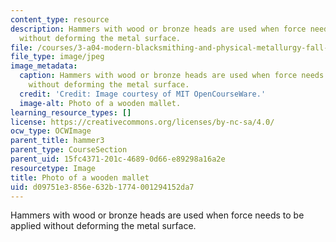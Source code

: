 ```yaml
---
content_type: resource
description: Hammers with wood or bronze heads are used when force needs to be applied
  without deforming the metal surface.
file: /courses/3-a04-modern-blacksmithing-and-physical-metallurgy-fall-2008/d09751e3856e632b1774001294152da7_023.jpg
file_type: image/jpeg
image_metadata:
  caption: Hammers with wood or bronze heads are used when force needs to be applied
    without deforming the metal surface.
  credit: 'Credit: Image courtesy of MIT OpenCourseWare.'
  image-alt: Photo of a wooden mallet.
learning_resource_types: []
license: https://creativecommons.org/licenses/by-nc-sa/4.0/
ocw_type: OCWImage
parent_title: hammer3
parent_type: CourseSection
parent_uid: 15fc4371-201c-4689-0d66-e89298a16a2e
resourcetype: Image
title: Photo of a wooden mallet
uid: d09751e3-856e-632b-1774-001294152da7
---
```

Hammers with wood or bronze heads are used when force needs to be applied without deforming the metal surface.